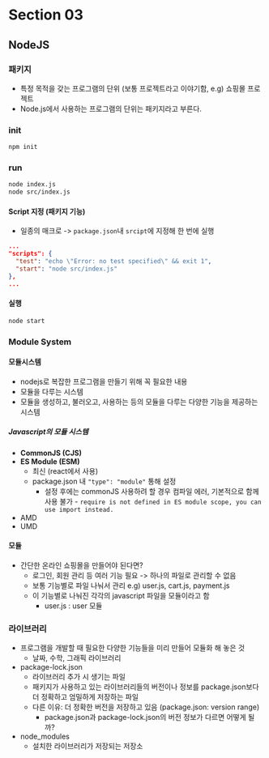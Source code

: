 # Section 03
## NodeJS

### 패키지
* 특정 목적을 갖는 프로그램의 단위 (보통 프로젝트라고 이야기함, e.g) 쇼핑몰 프로젝트
* Node.js에서 사용하는 프로그램의 단위는 패키지라고 부른다.

### init
```zsh
npm init
```

### run
```zsh
node index.js
node src/index.js
```

#### Script 지정 (패키지 기능)
* 일종의 매크로 -> `package.json`내 `srcipt`에 지정해 한 번에 실행
```json
...
"scripts": {
  "test": "echo \"Error: no test specified\" && exit 1",
  "start": "node src/index.js" 
},
...
```

#### 실행
```zsh
node start
```


### Module System 
#### 모듈시스템 
* nodejs로 복잡한 프로그램을 만들기 위해 꼭 필요한 내용
* 모듈을 다루는 시스템 
* 모듈을 생성하고, 불러오고, 사용하는 등의 모듈을 다루는 다양한 기능을 제공하는 시스템

##### Javascript의 모듈 시스템 
* <strong>CommonJS (CJS)</strong>
* <strong>ES Module (ESM)</strong>
  * 최신 (react에서 사용)
  * package.json 내 `"type": "module"` 통해 설정 
    * 설정 후에는 commonJS 사용하려 할 경우 컴파일 에러, 기본적으로 함께 사용 불가 - `require is not defined in ES module scope, you can use import instead.`
* AMD 
* UMD

#### 모듈 
* 간단한 온라인 쇼핑몰을 만들어야 된다면?
  * 로그인, 회원 관리 등 여러 기능 필요 -> 하나의 파일로 관리할 수 없음 
  * 보통 기능별로 파일 나눠서 관리 e.g) user.js, cart.js, payment.js
  * 이 기능별로 나눠진 각각의 javascript 파일을 모듈이라고 함 
    * user.js : user 모듈


### 라이브러리
* 프로그램을 개발할 때 필요한 다양한 기능들을 미리 만들어 모듈화 해 놓은 것 
  * 날짜, 수학, 그래픽 라이브러리
* package-lock.json
  * 라이브러리 추가 시 생기는 파일 
  * 패키지가 사용하고 있는 라이브러리들의 버전이나 정보를 package.json보다 더 정확하고 엄밀하게 저장하는 파일 
  * 다른 이유: 더 정확한 버전을 저장하고 있음 (package.json: version range)
    * package.json과 package-lock.json의 버전 정보가 다르면 어떻게 될까? 
* node_modules
  * 설치한 라이브러리가 저장되는 저장소